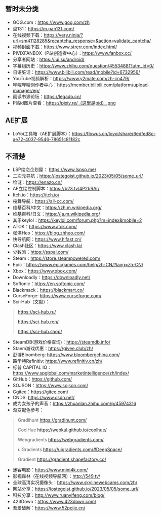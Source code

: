 ## 暂时未分类
+ GOG.com：https://www.gog.com/zh
+ 盘131：https://m.pan131.com/
+ 在线视频下载：https://very.ninja/?url=sm41128285&recaptcha_response=&action=validate_captcha/
+ 视频封面下载：https://www.strerr.com/index.html/
+ PIVIXFANBOX（P站创造者中心）：https://www.fanbox.cc/
+ 分享者网站：https://iui.su/android/
+ 字幕组历史：https://www.zhihu.com/question/45534881?utm_id=0/
+ 日语脏话：https://www.bilibili.com/read/mobile?id=6732956/
+ YouTube视频解析：https://www.y2mate.com/zh-cn479/
+ 哔哩哔哩创作者中心：https://member.bilibili.com/platform/upload-manager/ep/
+ 阅读书源论坛：https://legado.cn/
+ P站id图片查看：https://pixiv.re/（这里是pid）.png
## AE扩展
+ LoYoi工具箱（AE扩展脚本）：https://flowus.cn/loyoi/share/6edfed8c-ae72-4037-9546-78651c81182c
## 不清楚
+ LSP绘恋企划屋： https://www.lspsp.me/
+ 二次元导航；https://lostegoist.github.io/2023/05/05/some_url/
+ 绘谜：https://enazo.cn/
+ AE立绘控制脚本：https://b23.tv/4P2bRAr/
+ Itch.io：https://itch.io/
+ 桜舞导航：https://all-cc.com/
+ 维基百科/中文：https://zh.m.wikipedia.org/
+ 维基百科/日文：https://ja.m.wikipedia.org/
+ 其乐keylol：https://keylol.com/forum.php?m=index&mobile=2
+ ATOK：https://www.atok.com/
+ 张洪Heo：https://blog.zhheo.com/
+ 快导航网：https://www.hifast.cn/
+ Clash社区：https://www.clash.la/
+ 少数派：https://sspai.com/
+ Steam：https://store.steampowered.com/
+ Epic：https://www.epicgames.com/help/zh-CN/?lang=zh-CN/
+ Xbox：https://www.xbox.com/
+ Downloadly：https://downloadly.net/
+ Softonic：https://en.softonic.com/
+ Blackmack：https://blackmart.co/
+ CurseForge: https://www.curseforge.com/
+ Sci-Hub（文献）：
> https://sci-hub.ru/
> 
> https://sci-hub.ren/
> 
> https://sci-hub.shop/
> 
+ SteamDB(游戏价格查询)：https://steamdb.info/
+ Staem游戏优惠：https://givee.club/zh/
+ 彭博Bloomberg: https://www.bloombergchina.com/
+ 路孚特Refinitiv: https://www.refinitiv.cn/zh/
+ 标普 CAPITAL IQ：https://www.spglobal.com/marketintelligence/zh/index/
+ GitHub：https://github.com/
+ SOJSON：https://www.sojson.com/
+ Ggitee：https://gitee.com/
+ CNDS: https://www.csdn.net/
+ 成为女孩子的声音：https://zhuanlan.zhihu.com/p/45974316
+ 渐变配色参考：
> Gradihunt https://gradihunt.com/
> 
> CoolHue https://webkul.github.io/coolhue/
> 
> Webgradients https://webgradients.com/
> 
> uiGradients https://uigradients.com/#DeepSpace/
> 
> Gradient https://gradient.shapefactory.co/
> 
+ 迷客电影：https://www.mini4k.com/
+ 影视森林（在线视频导航网）：http://549.tv/
+ 全球高清实况摄像头：https://www.skylinewebcams.com/zh/
+ 网站分享：https://lostegoist.github.io/2023/05/05/some_url/
+ 科技分享：http://www.ruanyifeng.com/blog/
+ 423Down：https://www.423down.com/
+ 吾爱破解：https://www.52pojie.cn/